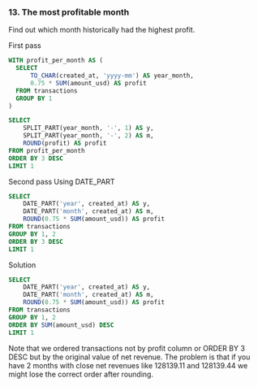 ### 13. The most profitable month

Find out which month historically had the highest profit.

First pass

```sql
WITH profit_per_month AS (
  SELECT 
      TO_CHAR(created_at, 'yyyy-mm') AS year_month,
      0.75 * SUM(amount_usd) AS profit
  FROM transactions
  GROUP BY 1
)

SELECT 
    SPLIT_PART(year_month, '-', 1) AS y,
    SPLIT_PART(year_month, '-', 2) AS m,
    ROUND(profit) AS profit
FROM profit_per_month
ORDER BY 3 DESC
LIMIT 1
```

Second pass 
Using DATE_PART

```sql
SELECT
    DATE_PART('year', created_at) AS y,
    DATE_PART('month', created_at) AS m,
    ROUND(0.75 * SUM(amount_usd)) AS profit
FROM transactions
GROUP BY 1, 2
ORDER BY 3 DESC
LIMIT 1
```


Solution

```sql
SELECT
    DATE_PART('year', created_at) AS y,
    DATE_PART('month', created_at) AS m,
    ROUND(0.75 * SUM(amount_usd)) AS profit
FROM transactions
GROUP BY 1, 2
ORDER BY SUM(amount_usd) DESC
LIMIT 1
```

Note that we ordered transactions not by profit column or ORDER BY 3 DESC but by the original value of net revenue. The problem is that if you have 2 months with close net revenues like 128139.11 and 128139.44 we might lose the correct order after rounding.
